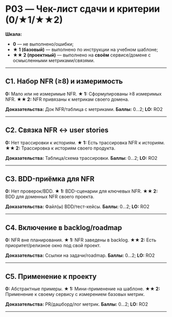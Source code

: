 # P03 — Чек-лист сдачи и критерии (0/★1/★★2)
**Шкала:**
- **0** — не выполнено/ошибки;
- **★ 1 (базовый)** — выполнено по инструкции на учебном шаблоне;
- **★★ 2 (проектный)** — выполнено на **своём** сервисе/домене с осмысленными метриками/связями.

---
## C1. Набор NFR (≥8) и измеримость
**0:** Мало или не измеримые NFR.
**★ 1:** Сформулированы ≥8 измеримых NFR.
**★★ 2:** NFR привязаны к метрикам своего домена.

**Доказательства:** Док NFR/таблица с метриками.
**Баллы:** 0…2; **LO:** RO2

---
## C2. Связка NFR ↔ user stories
**0:** Нет трассировки к историям.
**★ 1:** Есть трассировка NFR к историям.
**★★ 2:** Трассировка к историям своего продукта.

**Доказательства:** Таблица/схема трассировки.
**Баллы:** 0…2; **LO:** RO2

---
## C3. BDD-приёмка для NFR
**0:** Нет проверок/BDD.
**★ 1:** BDD-сценарии для ключевых NFR.
**★★ 2:** BDD для доменных NFR своего проекта.

**Доказательства:** Файл(ы) BDD/тест-кейсы.
**Баллы:** 0…2; **LO:** RO2

---
## C4. Включение в backlog/roadmap
**0:** NFR вне планирования.
**★ 1:** NFR заведены в backlog.
**★★ 2:** Есть приоритет/релизное окно под свой проект.

**Доказательства:** Ссылки на задачи/roadmap.
**Баллы:** 0…2; **LO:** RO2

---
## C5. Применение к проекту
**0:** Абстрактные примеры.
**★ 1:** Мини-применение на шаблоне.
**★★ 2:** Применение к своему сервису с измерением базовых метрик.

**Доказательства:** PR/дашборд/лог метрик.
**Баллы:** 0…2; **LO:** RO2

---

